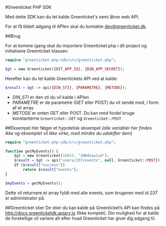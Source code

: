 #Greenticket PHP SDK

Med dette SDK kan du let kalde Greenticket's semi åbne web API.

For at få tildelt adgang til APIen skal du kontakte dev@greenticket.dk.

##Brug

For at komme igang skal du importere Greenticket.php i dit project og initialisere Greenticket klassen:

```PHP
require "greenticket-php-sdk/src/greenticket.php";

$gt = new Greenticket({DIT_APP_ID}, {DIN_APP_SECRET});
```

Herefter kan du let kalde Greentickets API ved at kalde:

```PHP
$result = $gt -> api({DIN_STI}, {PARAMETRE}, {METODE});
```

- _DIN_STI_ er den sti du vil kalde i APIen
- _PARAMETRE_ er de parametre (GET eller POST) du vil sende med, i form af et array
- _METODE_ er enten GET eller POST. Du kan med fordel bruge konstanterne `Greenticket::GET` og `Greenticket::POST`

##Eksempel
Her følger et hypotetisk eksempel _(alle variabler her findes ikke og eksemplet vil ikke virke, med mindre du udskifter dem)_

```PHP
require "greenticket-php-sdk/src/greenticket.php";

function getMyEvents() {
    $gt = new Greenticket(10023, "3HBdsau1sd");
    $result = $gt -> api("users/237/events", null, Greenticket::POST});
    if ($result["success"])
        return $result["events"];
}

$myEvents = getMyEvents();
```

Dette vil returnere et array fyldt med alle events, som brugeren med id _237_ er administrator på.

##Greenticket stier
De stier du kan kalde på Greenticket’s API kan findes på http://docs.greenticketdk.apiary.io (Ikke komplet). Din mulighed for at kalde de forskellige vil variere alt efter hvad Greenticket har givet dig adgang til.